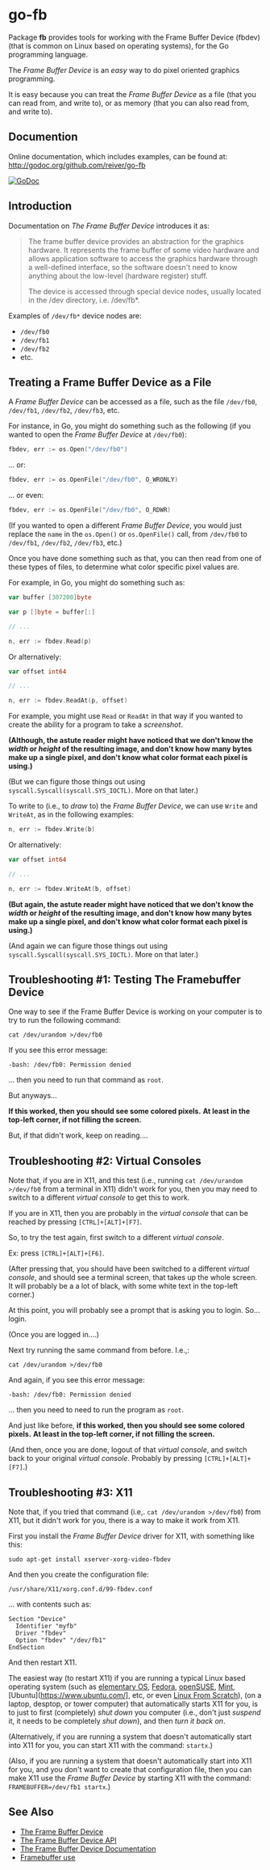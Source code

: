 # go-fb

Package **fb** provides tools for working with the Frame Buffer Device (fbdev) (that is common on Linux based on operating systems), for the Go programming language.

The _Frame Buffer Device_ is an _easy_ way to do pixel oriented graphics programming.

It is easy because you can treat the _Frame Buffer Device_ as a file (that you can read from, and write to), or as memory (that you can also read from, and write to).


## Documention

Online documentation, which includes examples, can be found at: http://godoc.org/github.com/reiver/go-fb

[![GoDoc](https://godoc.org/github.com/reiver/go-fb?status.svg)](https://godoc.org/github.com/reiver/go-fb)


## Introduction

Documentation on _The Frame Buffer Device_ introduces it as:

> The frame buffer device provides an abstraction for the graphics hardware. It
> represents the frame buffer of some video hardware and allows application
> software to access the graphics hardware through a well-defined interface, so
> the software doesn't need to know anything about the low-level (hardware
> register) stuff.
> 
> The device is accessed through special device nodes, usually located in the
> /dev directory, i.e. /dev/fb*.

Examples of `/dev/fb*` device nodes are:

* `/dev/fb0`
* `/dev/fb1`
* `/dev/fb2`
* etc.


## Treating a Frame Buffer Device as a File

A _Frame Buffer Device_ can be accessed as a file, such as the file `/dev/fb0`, `/dev/fb1`, `/dev/fb2`, `/dev/fb3`, etc.

For instance, in Go, you might do something such as the following (if you wanted to open the _Frame Buffer Device_ at `/dev/fb0`):
```go
fbdev, err := os.Open("/dev/fb0")
```
... or:
```go
fbdev, err := os.OpenFile("/dev/fb0", O_WRONLY)
```
... or even:
```go
fbdev, err := os.OpenFile("/dev/fb0", O_RDWR)
```

(If you wanted to open a different _Frame Buffer Device_, you would just replace the `name` in the `os.Open()` or `os.OpenFile()` call, from `/dev/fb0` to `/dev/fb1`, `/dev/fb2`, `/dev/fb3`, etc.)

Once you have done something such as that, you can then read from one of these types of files, to determine what color specific pixel values are.

For example, in Go, you might do something such as:
```go
var buffer [307200]byte

var p []byte = buffer[:]

// ...

n, err := fbdev.Read(p)
```

Or alternatively:
```go
var offset int64

// ...

n, err := fbdev.ReadAt(p, offset)

```

For example, you might use `Read` or `ReadAt` in that way if you wanted to create the ability for a program to take a _screenshot_.

**(Although, the astute reader might have noticed that we don't know the _width_ or _height_ of the resulting image, and don't know how many bytes make up a single pixel, and don't know what color format each pixel is using.)**

(But we can figure those things out using `syscall.Syscall(syscall.SYS_IOCTL)`.
More on that later.)

To write to (i.e., to _draw_ to) the _Frame Buffer Device_, we can use `Write` and `WriteAt`, as in the following examples:
```go
n, err := fbdev.Write(b)
```

Or alternatively:
```go
var offset int64

// ...

n, err := fbdev.WriteAt(b, offset)

```

**(But again, the astute reader might have noticed that we don't know the _width_ or _height_ of the resulting image, and don't know how many bytes make up a single pixel, and don't know what color format each pixel is using.)**

(And again we can figure those things out using `syscall.Syscall(syscall.SYS_IOCTL)`.
More on that later.)


## Troubleshooting #1: Testing The Framebuffer Device

One way to see if the Frame Buffer Device is working on your computer is to try to run the following command:

```
cat /dev/urandom >/dev/fb0
```

If you see this error message:
```
-bash: /dev/fb0: Permission denied
```

... then you need to run that command as `root`.


But anyways...

**If this worked, then you should see some colored pixels.**
**At least in the top-left corner, if not filling the screen.**

But, if that didn't work, keep on reading....


## Troubleshooting #2: Virtual Consoles

Note that, if you are in X11, and this test (i.e., running `cat /dev/urandom >/dev/fb0` from a terminal in X11) didn't work for you,
then you may need to switch to a different _virtual console_ to get this to work.

If you are in X11, then you are probably in the _virtual console_ that can be reached by pressing `[CTRL]+[ALT]+[F7]`.

So, to try the test again, first switch to a different _virtual console_.

Ex: press `[CTRL]+[ALT]+[F6]`.

(After pressing that, you should have been switched to a different _virtual console_, and should see a terminal screen, that takes up the whole screen.
It will probably be a a lot of black, with some white text in the top-left corner.)

At this point, you will probably see a prompt that is asking you to login. So... login.

(Once you are logged in....)

Next try running the same command from before. I.e.,:
```
cat /dev/urandom >/dev/fb0
```

And again, if you see this error message:
```
-bash: /dev/fb0: Permission denied
```

... then you need to need to run the program as `root`.


And just like before, **if this worked, then you should see some colored pixels.**
**At least in the top-left corner, if not filling the screen.**

(And then, once you are done, logout of that _virtual console_, and switch back to your original _virtual console_.
Probably by pressing `[CTRL]+[ALT]+[F7]`.)


## Troubleshooting #3: X11

Note that, if you tried that command (i.e,. `cat /dev/urandom >/dev/fb0`) from X11, but it didn't work for you, there is a way to make it work from X11.

First you install the _Frame Buffer Device_ driver for X11, with something like this:
```
sudo apt-get install xserver-xorg-video-fbdev
```

And then you create the configuration file:
```
/usr/share/X11/xorg.conf.d/99-fbdev.conf
```

... with contents such as:
```
Section "Device"
  Identifier "myfb"
  Driver "fbdev"
  Option "fbdev" "/dev/fb1"
EndSection
```

And then restart X11.

The easiest way (to restart X11) if you are running a typical Linux based operating system
(such as [elementary OS](https://elementary.io/), [Fedora](https://getfedora.org/), [openSUSE](https://www.opensuse.org/), [Mint](https://www.linuxmint.com/), [Ubuntu](https://www.ubuntu.com/], etc, or even [Linux From Scratch](http://www.linuxfromscratch.org/)),
(on a laptop, desptop, or tower computer)
that automatically starts X11 for you, is to just to first (completely) _shut down_ you computer (i.e., don't just _suspend_ it, it needs to be completely _shut down_), and then _turn it back on_.

(Alternatively, if you are running a system that doesn't automatically start into X11 for you, you can start X11 with the command: `startx`.)

(Also, if you are running a system that doesn't automatically start into X11 for you, and you don't want to create that configuration file, then you can make X11 use the _Frame Buffer Device_ by starting X11 with the command: `FRAMEBUFFER=/dev/fb1 startx`.)


## See Also

* [The Frame Buffer Device](https://www.kernel.org/doc/Documentation/fb/framebuffer.txt)
* [The Frame Buffer Device API](https://www.kernel.org/doc/Documentation/fb/api.txt)
* [The Frame Buffer Device Documentation](https://www.kernel.org/doc/Documentation/fb/)
* [Framebuffer use](https://github.com/notro/fbtft/wiki/Framebuffer-use)
